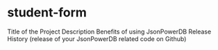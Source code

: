 # student-form
Title of the Project Description Benefits of using JsonPowerDB Release History (release of your JsonPowerDB related code on Github)
